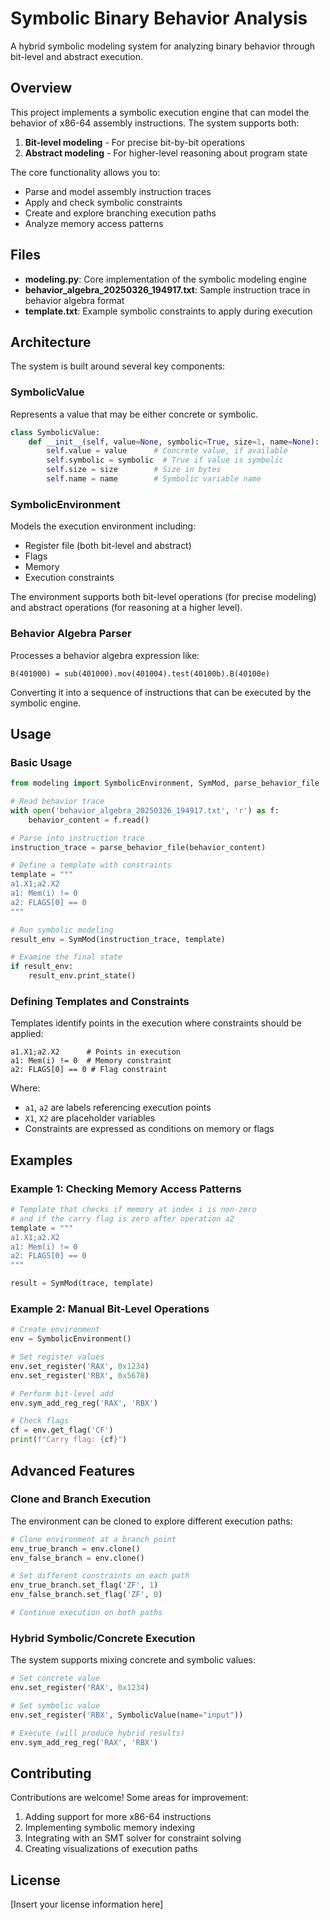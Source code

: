 # Symbolic Binary Behavior Analysis

A hybrid symbolic modeling system for analyzing binary behavior through bit-level and abstract execution.

## Overview

This project implements a symbolic execution engine that can model the behavior of x86-64 assembly instructions. The system supports both:

1. **Bit-level modeling** - For precise bit-by-bit operations
2. **Abstract modeling** - For higher-level reasoning about program state

The core functionality allows you to:
- Parse and model assembly instruction traces
- Apply and check symbolic constraints
- Create and explore branching execution paths
- Analyze memory access patterns

## Files

- **modeling.py**: Core implementation of the symbolic modeling engine
- **behavior_algebra_20250326_194917.txt**: Sample instruction trace in behavior algebra format
- **template.txt**: Example symbolic constraints to apply during execution

## Architecture

The system is built around several key components:

### SymbolicValue

Represents a value that may be either concrete or symbolic.

```python
class SymbolicValue:
    def __init__(self, value=None, symbolic=True, size=1, name=None):
        self.value = value      # Concrete value, if available
        self.symbolic = symbolic  # True if value is symbolic
        self.size = size        # Size in bytes
        self.name = name        # Symbolic variable name
```

### SymbolicEnvironment

Models the execution environment including:
- Register file (both bit-level and abstract)
- Flags
- Memory
- Execution constraints

The environment supports both bit-level operations (for precise modeling) and abstract operations (for reasoning at a higher level).

### Behavior Algebra Parser

Processes a behavior algebra expression like:
```
B(401000) = sub(401000).mov(401004).test(40100b).B(40100e)
```

Converting it into a sequence of instructions that can be executed by the symbolic engine.

## Usage

### Basic Usage

```python
from modeling import SymbolicEnvironment, SymMod, parse_behavior_file

# Read behavior trace
with open('behavior_algebra_20250326_194917.txt', 'r') as f:
    behavior_content = f.read()

# Parse into instruction trace
instruction_trace = parse_behavior_file(behavior_content)

# Define a template with constraints
template = """
a1.X1;a2.X2
a1: Mem(i) != 0
a2: FLAGS[0] == 0
"""

# Run symbolic modeling
result_env = SymMod(instruction_trace, template)

# Examine the final state
if result_env:
    result_env.print_state()
```

### Defining Templates and Constraints

Templates identify points in the execution where constraints should be applied:

```
a1.X1;a2.X2      # Points in execution
a1: Mem(i) != 0  # Memory constraint
a2: FLAGS[0] == 0 # Flag constraint
```

Where:
- `a1`, `a2` are labels referencing execution points
- `X1`, `X2` are placeholder variables
- Constraints are expressed as conditions on memory or flags

## Examples

### Example 1: Checking Memory Access Patterns

```python
# Template that checks if memory at index i is non-zero
# and if the carry flag is zero after operation a2
template = """
a1.X1;a2.X2
a1: Mem(i) != 0
a2: FLAGS[0] == 0
"""

result = SymMod(trace, template)
```

### Example 2: Manual Bit-Level Operations

```python
# Create environment
env = SymbolicEnvironment()

# Set register values
env.set_register('RAX', 0x1234)
env.set_register('RBX', 0x5678)

# Perform bit-level add
env.sym_add_reg_reg('RAX', 'RBX')

# Check flags
cf = env.get_flag('CF')
print(f"Carry flag: {cf}")
```

## Advanced Features

### Clone and Branch Execution

The environment can be cloned to explore different execution paths:

```python
# Clone environment at a branch point
env_true_branch = env.clone()
env_false_branch = env.clone()

# Set different constraints on each path
env_true_branch.set_flag('ZF', 1)
env_false_branch.set_flag('ZF', 0)

# Continue execution on both paths
```

### Hybrid Symbolic/Concrete Execution

The system supports mixing concrete and symbolic values:

```python
# Set concrete value
env.set_register('RAX', 0x1234)

# Set symbolic value
env.set_register('RBX', SymbolicValue(name="input"))

# Execute (will produce hybrid results)
env.sym_add_reg_reg('RAX', 'RBX')
```

## Contributing

Contributions are welcome! Some areas for improvement:

1. Adding support for more x86-64 instructions
2. Implementing symbolic memory indexing
3. Integrating with an SMT solver for constraint solving
4. Creating visualizations of execution paths

## License

[Insert your license information here]
